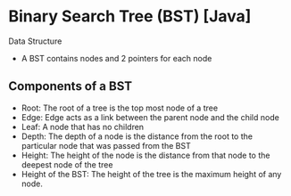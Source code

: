 # Binary Search Tree (BST) [Java]
Data Structure

- A BST contains nodes and 2 pointers for each node

## Components of a BST
- Root: The root of a tree is the top most node of a tree
- Edge: Edge acts as a link between the parent node and the child node
- Leaf: A node that has no children
- Depth: The depth of a node is the distance from the root to the particular node that was passed from the BST
- Height: The height of the node is the distance from that node to the deepest node of the tree
- Height of the BST: The height of the tree is the maximum height of any node.